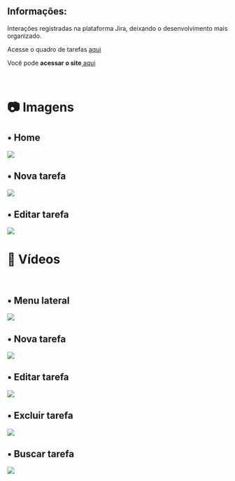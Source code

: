 <h2> Informações: </h2>
<p>Interações registradas na plataforma Jira, deixando o desenvolvimento mais organizado.</p>
<p>Acesse o quadro de tarefas <a href="https://paulomelos.atlassian.net/jira/core/projects/ALDTT/board?atlOrigin=eyJpIjoiNTY1NTMyZGZlY2VkNDc4MTgwYjZmZjFkZmIzYTRmN2MiLCJwIjoiaiJ9" target="_blank">
aqui</a></p>

<p>Você pode <b>acessar o site</b><a href="https://todolist-avancada.vercel.app" target="_blank"> aqui</a>
<br>
<br>
<br>

<h1> 📷 Imagens </h1>

<h2>• Home</h2>
<img src="https://user-images.githubusercontent.com/74941958/213922920-b66807c8-ebe9-40b9-ae32-f83f7f56d3cb.png">
<br>

<h2>• Nova tarefa</h2>
<img src="https://user-images.githubusercontent.com/74941958/213922983-5fccc4ba-65c2-4d02-9c53-60e37944f755.png">
<br>

<h2>• Editar tarefa</h2>
<img src="https://user-images.githubusercontent.com/74941958/213922991-105421c5-eef5-443d-a76b-b168c3d68525.png">
<br>

<h1>🎥 Vídeos </h1>
<br>

<h2>• Menu lateral</h2>
  <img src="https://user-images.githubusercontent.com/74941958/213924102-13caf32a-244d-4cc8-ac3d-e202cf9c9d38.mp4">
<br>

<h2>• Nova tarefa</h2>
<img src="https://user-images.githubusercontent.com/74941958/213923433-dcc2afc6-ba32-4acd-aa02-e5b5e85c59c7.mp4">
<br>

<h2>• Editar tarefa</h2>
<img src="https://user-images.githubusercontent.com/74941958/213923507-162370b1-1a52-46b0-bb3a-95a267d1046e.mp4">
<br>

<h2>• Excluir tarefa</h2>
<img src="https://user-images.githubusercontent.com/74941958/213923564-469f56df-3ce7-4c34-ab02-310995a55d2a.mp4">
<br>

<h2>• Buscar tarefa</h2>
<img src="https://user-images.githubusercontent.com/74941958/213923611-e71dfa8e-1e38-4583-8c67-c879d56c2712.mp4">
<br>

